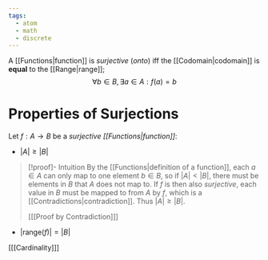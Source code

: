 ```yaml
---
tags:
  - atom
  - math
  - discrete
---
```

A [[Functions|function]] is *surjective* (*onto*) iff the [[Codomain|codomain]] is **equal** to the [[Range|range]];
$$ \forall b \in B, \exists a \in A : f(a) = b $$
# Properties of Surjections
Let $f: A \to B$ be a *surjective [[Functions|function]]*:
- $|A| \ge |B|$
> [!proof]- Intuition
> By the [[Functions|definition of a function]], each $a \in A$ can only map to one element $b \in B$, so if $|A| < |B|$, there must be elements in $B$ that $A$ does not map to. If $f$ is then also *surjective*, each value in $B$ must be mapped to from $A$ by $f$, which is a [[Contradictions|contradiction]]. Thus $|A| \ge |B|$.
>
> \[[[Proof by Contradiction]]\]
- $|\text{range}(f)| = |B|$

\[[[Cardinality]]\]